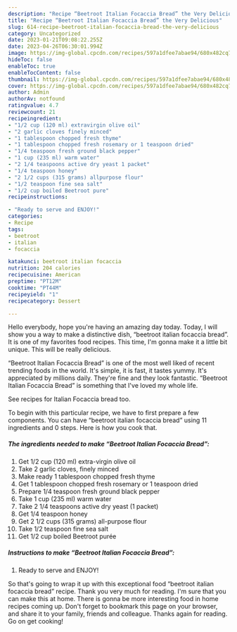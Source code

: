 ```yaml
---
description: "Recipe “Beetroot Italian Focaccia Bread” the Very Delicious"
title: "Recipe “Beetroot Italian Focaccia Bread” the Very Delicious"
slug: 614-recipe-beetroot-italian-focaccia-bread-the-very-delicious
category: Uncategorized
date: 2023-01-21T09:08:22.255Z
date: 2023-04-26T06:30:01.994Z
image: https://img-global.cpcdn.com/recipes/597a1dfee7abae94/680x482cq70/beetroot-italian-focaccia-bread-recipe-main-photo.jpg
hideToc: false
enableToc: true
enableTocContent: false
thumbnail: https://img-global.cpcdn.com/recipes/597a1dfee7abae94/680x482cq70/beetroot-italian-focaccia-bread-recipe-main-photo.jpg
cover: https://img-global.cpcdn.com/recipes/597a1dfee7abae94/680x482cq70/beetroot-italian-focaccia-bread-recipe-main-photo.jpg
author: Admin
authorAv: notfound
ratingvalue: 4.7
reviewcount: 21
recipeingredient:
- "1/2 cup (120 ml) extravirgin olive oil"
- "2 garlic cloves finely minced"
- "1 tablespoon chopped fresh thyme"
- "1 tablespoon chopped fresh rosemary or 1 teaspoon dried"
- "1/4 teaspoon fresh ground black pepper"
- "1 cup (235 ml) warm water"
- "2 1/4 teaspoons active dry yeast 1 packet"
- "1/4 teaspoon honey"
- "2 1/2 cups (315 grams) allpurpose flour"
- "1/2 teaspoon fine sea salt"
- "1/2 cup boiled Beetroot pure"
recipeinstructions:

- "Ready to serve and ENJOY!"
categories:
- Recipe
tags:
- beetroot
- italian
- focaccia

katakunci: beetroot italian focaccia 
nutrition: 204 calories
recipecuisine: American
preptime: "PT12M"
cooktime: "PT44M"
recipeyield: "1"
recipecategory: Dessert

---
```



Hello everybody, hope you're having an amazing day today. Today, I will show you a way to make a distinctive dish, “beetroot italian focaccia bread”. It is one of my favorites food recipes. This time, I'm gonna make it a little bit unique. This will be really delicious.

“Beetroot Italian Focaccia Bread” is one of the most well liked of recent trending foods in the world. It's simple, it is fast, it tastes yummy. It's appreciated by millions daily. They're fine and they look fantastic. “Beetroot Italian Focaccia Bread” is something that I've loved my whole life.

See recipes for Italian Focaccia bread too.


To begin with this particular recipe, we have to first prepare a few components. You can have “beetroot italian focaccia bread” using 11 ingredients and 0 steps. Here is how you cook that.

<!--inarticleads1-->

##### The ingredients needed to make “Beetroot Italian Focaccia Bread”:

1. Get 1/2 cup (120 ml) extra-virgin olive oil
1. Take 2 garlic cloves, finely minced
1. Make ready 1 tablespoon chopped fresh thyme
1. Get 1 tablespoon chopped fresh rosemary or 1 teaspoon dried
1. Prepare 1/4 teaspoon fresh ground black pepper
1. Take 1 cup (235 ml) warm water
1. Take 2 1/4 teaspoons active dry yeast (1 packet)
1. Get 1/4 teaspoon honey
1. Get 2 1/2 cups (315 grams) all-purpose flour
1. Take 1/2 teaspoon fine sea salt
1. Get 1/2 cup boiled Beetroot purée




<!--inarticleads2-->

##### Instructions to make “Beetroot Italian Focaccia Bread”:


1. Ready to serve and ENJOY!



So that's going to wrap it up with this exceptional food “beetroot italian focaccia bread” recipe. Thank you very much for reading. I'm sure that you can make this at home. There is gonna be more interesting food in home recipes coming up. Don't forget to bookmark this page on your browser, and share it to your family, friends and colleague. Thanks again for reading. Go on get cooking!
